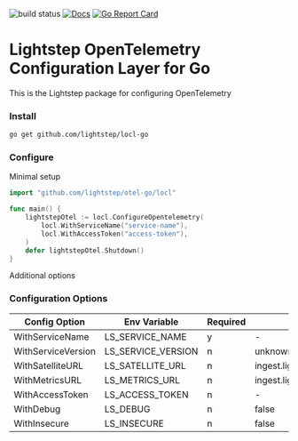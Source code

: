 ![build status](https://github.com/lightstep/otel-go/workflows/build/badge.svg)
[![Docs](https://godoc.org/github.com/lightstep/otel-go/locl?status.svg)](https://pkg.go.dev/github.com/lightstep/otel-go/locl)
[![Go Report Card](https://goreportcard.com/badge/github.com/lightstep/otel-go/locl)](https://goreportcard.com/report/github.com/lightstep/otel-go/locl)

# Lightstep OpenTelemetry Configuration Layer for Go

This is the Lightstep package for configuring OpenTelemetry

### Install

```bash
go get github.com/lightstep/locl-go
```

### Configure

Minimal setup

```go
import "github.com/lightstep/otel-go/locl"

func main() {
    lightstepOtel := locl.ConfigureOpentelemetry(
        locl.WithServiceName("service-name"),
        locl.WithAccessToken("access-token"),
    )
    defer lightstepOtel.Shutdown()
}
```

Additional options

### Configuration Options

|Config Option|Env Variable|Required|Default|
|-------------|------------|--------|-------|
|WithServiceName|LS_SERVICE_NAME|y|-|
|WithServiceVersion|LS_SERVICE_VERSION|n|unknown|
|WithSatelliteURL|LS_SATELLITE_URL|n|ingest.lightstep.com:443|
|WithMetricsURL|LS_METRICS_URL|n|ingest.lightstep.com:443/metrics|
|WithAccessToken|LS_ACCESS_TOKEN|n|-|
|WithDebug|LS_DEBUG|n|false|
|WithInsecure|LS_INSECURE|n|false|